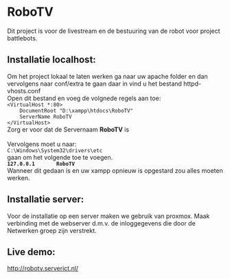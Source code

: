 # RoboTV
Dit project is voor de livestream en de bestuuring van de robot voor project battlebots.


## Installatie localhost:
Om het project lokaal te laten werken ga naar uw apache folder en dan vervolgens naar conf/extra te gaan daar in vind u het bestand httpd-vhosts.conf <br />
Open dit bestand en voeg de volgnede regels aan toe:<br />
`<VirtualHost *:80>`<br />
`    DocumentRoot "D:\xampp\htdocs\RoboTV"`<br />
`    ServerName RoboTV`<br />
`</VirtualHost>`<br />
Zorg er voor dat de Servernaam **RoboTV** is<br /> <br />
Vervolgens moet u naar: <br />
`C:\Windows\System32\drivers\etc`<br />
gaan om het volgende toe te voegen.  <br />
**`127.0.0.1       RoboTV`** <br />
Wanneer dit gedaan is en uw xampp opnieuw is opgestard zou alles moeten werken.

## Installatie server:
Voor de installatie op een server maken we gebruik van proxmox. Maak verbinding met de webserver d.m.v. de inloggegevens die door de Netwerken groep zijn verstrekt.

## Live demo:

http://robotv.serverict.nl/
